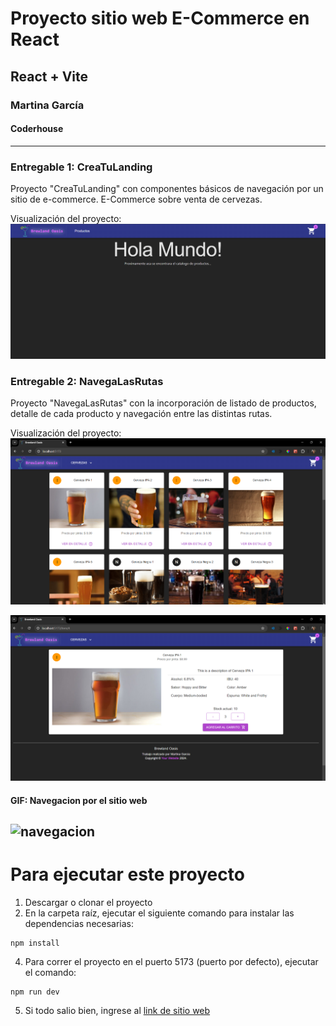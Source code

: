 # Proyecto sitio web E-Commerce en React

## React + Vite

### Martina García

#### Coderhouse

---------------------------------------------
### Entregable 1: CreaTuLanding

Proyecto "CreaTuLanding" con componentes básicos de navegación por un sitio de e-commerce.
E-Commerce sobre venta de cervezas.

Visualización del proyecto:
![img.png](img.png)


### Entregable 2: NavegaLasRutas

Proyecto "NavegaLasRutas" con la incorporación de listado de productos, detalle de cada producto y navegación entre las distintas rutas.

Visualización del proyecto:
![img_1.png](img_1.png)

![img_2.png](img_2.png)

#### GIF: Navegacion por el sitio web

![navegacion](https://github.com/martiigarcia/CreaTuLanding-Garcia/assets/82916231/92739cf8-ce85-4015-b26a-40edcf975543)
---------------------------------------------

# Para ejecutar este proyecto


1. Descargar o clonar el proyecto
2. En la carpeta raíz, ejecutar el siguiente comando para instalar las dependencias necesarias:

```
npm install
```

4. Para correr el proyecto en el puerto 5173 (puerto por defecto), ejecutar el comando:

```
npm run dev
```

5. Si todo salio bien, ingrese al [link de sitio web](http://localhost:5173/)
